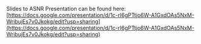 Slides to ASNR Presentation can be found here: [https://docs.google.com/presentation/d/1c-rI6gPTtjo6W-A1GxdOAs5NxM-WribujEs7v0Jkokg/edit?usp=sharing](https://docs.google.com/presentation/d/1c-rI6gPTtjo6W-A1GxdOAs5NxM-WribujEs7v0Jkokg/edit?usp=sharing)
